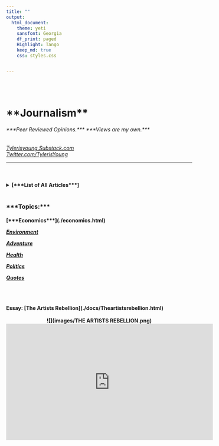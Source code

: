 ```yaml
---
title: ""
output:
  html_document:
    theme: yeti
    sansfont: Georgia
    df_print: paged
    Highlight: Tango
    keep_md: true
    css: styles.css


---
```


<br>
<br>

<h1>**Journalism**</h1> 
<h6>
***Peer Reviewed Opinions.***  
***Views are my own.***
</h6>

*[Tylerisyoung.Substack.com](https://tylerisyoung.substack.com/?target=_blank)   
[Twitter.com/TylerisYoung](https://twitter.com/Tylerisyoung/?tagets=_blank)*  
 _________________________
 
 <br>
 <h4>
 <details><summary>[***List of All Articles***]</summary>
[ ](./n/a.html) 

Article: [Gendered and Racialized Buzzwords](./GenderedandRacializedBuzzwords.html)  

Article: [Modern Monetary Theory - Slow at first, then all at once.](./mmt.html)   

Article: [Politics, Critical Theory, and our loss of Sensemaking in 2020](./politicsandcriticaltheory.html)    

Article: [From Canada to Coos Bay, The Politics of a Pipeline](./Fromcanadatocoosbay.html) 

Article: [Distributed Idea Suppression Complex](./distributedideasuppressioncomplex.html)  

Article: [Mainstream Monitoring and Manipulation](./mainstreammonitoringandmanipulation.html)  

<br>

Story: [The REI Campaign](./thereicampaign.html)    

Story: [Cycling from Oregon to Mexico](https://www.lightheartedhumans.com/storytelling/2019/6/9/entry-003-cycling-from-oregon-to-mexico)

Story: [A Year in Ecuador](./journalism/adventure/ayearinecuador.html)

Story: [Rafting the Deschutes](https://www.lightheartedhumans.com/storytelling/2019/6/19/entry-005-rafting-the-deschutes-tyler-young)  





<!---

[*Silver*](./bitcoi.html) (Coming Soon) 

[*Uranium*](./bitcoi.html) (Coming Soon) 

[*NYSE Picks*](./bitcoi.html) (Coming Soon) 

[*Emerging Markets*](./bitcoi.html) (Coming Soon) 

[*Sharpe Ratio*](./bitcoi.html) (Coming Soon) 

[*Portfolio Construction*](./bitcoi.html) (Coming Soon) 

--->

</details>
</details>
<br> 
<h3>
***Topics:***  
 </h3>
 <h4>
[***Economics***](./economics.html)
  
[***Environment***](./Environment.html)  
  
[***Adventure***](./Adventure.html)  
  
[***Health***](./Health.html)  
  
[***Politics***](./Politics.html)  

[***Quotes***](./Quotes.html)

<br>


<br>


<br>
 Essay: [The Artists Rebellion](./docs/Theartistsrebellion.html)   
<center>
 <br>
 ![](images/THE ARTISTS REBELLION.png)
 
 <br>
 <iframe width="560" height="315" src="https://www.youtube.com/embed/3Yp1ob_T7_k" title="YouTube video player" frameborder="0" allow="accelerometer; autoplay; clipboard-write; encrypted-media; gyroscope; picture-in-picture" allowfullscreen></iframe>


